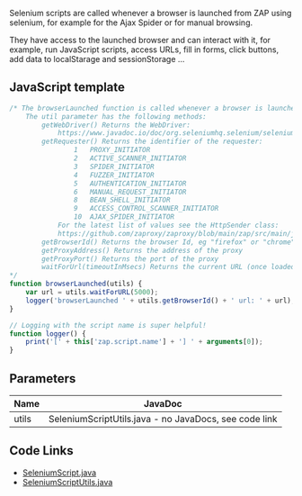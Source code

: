 Selenium scripts are called whenever a browser is launched from ZAP using selenium, for example for the Ajax Spider or for manual browsing. 
	
They have access to the launched browser and can interact with it, for example, run JavaScript scripts, access URLs, fill in forms, click buttons, add data to localStarage and sessionStorage ...

## JavaScript template

```JavaScript
/* The browserLaunched function is called whenever a browser is launched from ZAP using selenium.
	The util parameter has the following methods:
		getWebDriver() Returns the WebDriver: 
			https://www.javadoc.io/doc/org.seleniumhq.selenium/selenium-api/3.141.0/org/openqa/selenium/WebDriver.html 
		getRequester() Returns the identifier of the requester:
		 		1	PROXY_INITIATOR
		 		2	ACTIVE_SCANNER_INITIATOR
		 		3	SPIDER_INITIATOR
		 		4	FUZZER_INITIATOR
		 		5	AUTHENTICATION_INITIATOR
		 		6	MANUAL_REQUEST_INITIATOR
		 		8	BEAN_SHELL_INITIATOR
		 		9	ACCESS_CONTROL_SCANNER_INITIATOR
		 		10	AJAX_SPIDER_INITIATOR
			For the latest list of values see the HttpSender class:
			https://github.com/zaproxy/zaproxy/blob/main/zap/src/main/java/org/parosproxy/paros/network/HttpSender.java
		getBrowserId() Returns the browser Id, eg "firefox" or "chrome"
		getProxyAddress() Returns the address of the proxy
		getProxyPort() Returns the port of the proxy
		waitForUrl(timeoutInMsecs) Returns the current URL (once loaded) - waits up to timeoutInMsecs
*/
function browserLaunched(utils) {
	var url = utils.waitForURL(5000);
	logger('browserLaunched ' + utils.getBrowserId() + ' url: ' + url);
}

// Logging with the script name is super helpful!
function logger() {
	print('[' + this['zap.script.name'] + '] ' + arguments[0]);
}
```

## Parameters
| Name | JavaDoc |
| --- | --- |
| utils | SeleniumScriptUtils.java - no JavaDocs, see code link |

## Code Links
* [SeleniumScript.java](https://github.com/zaproxy/zap-extensions/blob/main/addOns/selenium/src/main/java/org/zaproxy/zap/extension/selenium/SeleniumScript.java)
* [SeleniumScriptUtils.java](https://github.com/zaproxy/zap-extensions/blob/main/addOns/selenium/src/main/java/org/zaproxy/zap/extension/selenium/SeleniumScriptUtils.java)

